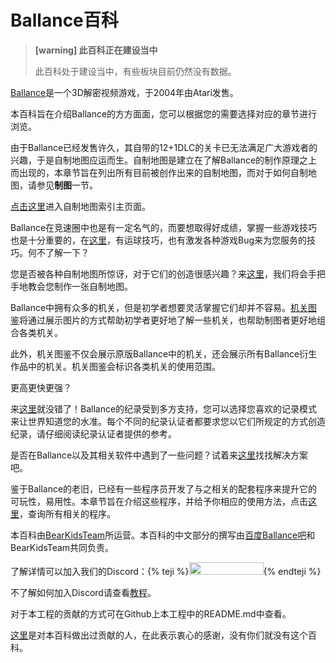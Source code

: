 # Ballance百科

> **[warning] 此百科正在建设当中**
>
> 此百科处于建设当中，有些板块目前仍然没有数据。

[Ballance](https://en.wikipedia.org/wiki/Ballance)是一个3D解密视频游戏，于2004年由Atari发售。

本百科旨在介绍Ballance的方方面面，您可以根据您的需要选择对应的章节进行浏览。

<!--sec data-title="自制地图索引" data-id="section0" data-show=true ces-->
由于Ballance已经发售许久，其自带的12+1DLC的关卡已无法满足广大游戏者的兴趣，于是自制地图应运而生。自制地图是建立在了解Ballance的制作原理之上而出现的，本章节旨在列出所有目前被创作出来的自制地图，而对于如何自制地图，请参见**制图**一节。

[点击这里](customMapIndex/MAIN.md)进入自制地图索引主页面。
<!--endsec-->

<!--sec data-title="游戏技巧" data-id="section1" data-show=true ces-->
Ballance在竞速圈中也是有一定名气的，而要想取得好成绩，掌握一些游戏技巧也是十分重要的，在[这里](gameplaySkill/MAIN.md)，有运球技巧，也有激发各种游戏Bug来为您服务的技巧。何不了解一下？
<!--endsec-->

<!--sec data-title="制图" data-id="section2" data-show=true ces-->
您是否被各种自制地图所惊讶，对于它们的创造很感兴趣？来[这里](mapping/MAIN.md)，我们将会手把手地教会您制作一张自制地图。
<!--endsec-->

<!--sec data-title="机关图鉴" data-id="section6" data-show=true ces-->
Ballance中拥有众多的机关，但是初学者想要灵活掌握它们却并不容易。[机关图鉴](elements/MAIN.md)将通过展示图片的方式帮助初学者更好地了解一些机关，也帮助制图者更好地组合各类机关。

此外，机关图鉴不仅会展示原版Ballance中的机关，还会展示所有Ballance衍生作品中的机关。机关图鉴会标识各类机关的使用范围。
<!--endsec-->

<!--sec data-title="竞速与纪录" data-id="section3" data-show=true ces-->
更高更快更强？

来[这里](speedrun/MAIN.md)就没错了！Ballance的纪录受到多方支持，您可以选择您喜欢的记录模式来让世界知道您的水准。每个不同的纪录认证者都要求您以它们所规定的方式创造纪录，请仔细阅读纪录认证者提供的参考。
<!--endsec-->

<!--sec data-title="Q&A" data-id="section4" data-show=true ces-->
是否在Ballance以及其相关软件中遇到了一些问题？试着来[这里](q&a/MAIN.md)找找解决方案吧。
<!--endsec-->

<!--sec data-title="相关程序" data-id="section7" data-show=true ces-->
鉴于Ballance的老旧，已经有一些程序员开发了与之相关的配套程序来提升它的可玩性，易用性。本章节旨在介绍这些程序，并给予你相应的使用方法，点击[这里](app/MAIN.md)，查询所有相关的程序。
<!--endsec-->

<!--sec data-title="贡献" data-id="section5" data-show=true ces-->
本百科由[BearKidsTeam](https://github.com/BearKidsTeam)所运营。本百科的中文部分的撰写由[百度Ballance吧](https://tieba.baidu.com/f?ie=utf-8&kw=ballance)和BearKidsTeam共同负责。

了解详情可以加入我们的Discord：{% teji %}<a href="https://discord.gg/wFSCXuz"><img src="https://discordapp.com/api/guilds/412909762217377812/widget.png" width="119" height="20" border="0"></a>{% endteji %}

不了解如何加入Discord请查看[教程](q&a/discord.md)。

对于本工程的贡献的方式可在Github上本工程中的README.md中查看。

[这里](CONTRIBUTION.md)是对本百科做出过贡献的人，在此表示衷心的感谢，没有你们就没有这个百科。
<!--endsec-->
